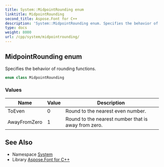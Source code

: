 ```yaml
---
title: System::MidpointRounding enum
linktitle: MidpointRounding
second_title: Aspose.Font for C++
description: 'System::MidpointRounding enum. Specifies the behavior of rounding functions in C++.'
type: docs
weight: 8000
url: /cpp/system/midpointrounding/
---
```

## MidpointRounding enum


Specifies the behavior of rounding functions.

```cpp
enum class MidpointRounding
```

### Values

| Name | Value | Description |
| --- | --- | --- |
| ToEven | 0 | Round to the nearest even number. |
| AwayFromZero | 1 | Round to the nearest number that is away from zero. |

## See Also

* Namespace [System](../)
* Library [Aspose.Font for C++](../../)
